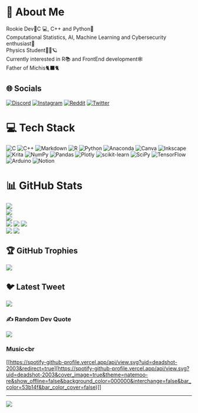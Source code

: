 # 💫 About Me
Rookie Dev👾C 💻, C++ and Python🐍<br>Computational Statistics, AI, Machine Learning and Cybersecurity enthusiast🤖<br>Physics Student🔭🧪🪐<br>Currently interested in R📚 and FrontEnd development🕸<br>Father of Michis🐈‍⬛🐈


## 🌐 Socials
[![Discord](https://img.shields.io/badge/Discord-%237289DA.svg?logo=discord&logoColor=white)](https://discord.gg/QV-137) [![Instagram](https://img.shields.io/badge/Instagram-%23E4405F.svg?logo=Instagram&logoColor=white)](https://instagram.com/not_qv137) [![Reddit](https://img.shields.io/badge/Reddit-%23FF4500.svg?logo=Reddit&logoColor=white)](https://reddit.com/user/QV-137) [![Twitter](https://img.shields.io/badge/Twitter-%231DA1F2.svg?logo=Twitter&logoColor=white)](https://twitter.com/137-Qv)

# 💻 Tech Stack
![C](https://img.shields.io/badge/c-%2300599C.svg?style=flat&logo=c&logoColor=white) ![C++](https://img.shields.io/badge/c++-%2300599C.svg?style=flat&logo=c%2B%2B&logoColor=white) ![Markdown](https://img.shields.io/badge/markdown-%23000000.svg?style=flat&logo=markdown&logoColor=white) ![R](https://img.shields.io/badge/r-%23276DC3.svg?style=flat&logo=r&logoColor=white) ![Python](https://img.shields.io/badge/python-3670A0?style=flat&logo=python&logoColor=ffdd54) ![Anaconda](https://img.shields.io/badge/Anaconda-%2344A833.svg?style=flat&logo=anaconda&logoColor=white) ![Canva](https://img.shields.io/badge/Canva-%2300C4CC.svg?style=flat&logo=Canva&logoColor=white) ![Inkscape](https://img.shields.io/badge/Inkscape-e0e0e0?style=flat&logo=inkscape&logoColor=080A13) ![Krita](https://img.shields.io/badge/Krita-203759?style=flat&logo=krita&logoColor=EEF37B) ![NumPy](https://img.shields.io/badge/numpy-%23013243.svg?style=flat&logo=numpy&logoColor=white) ![Pandas](https://img.shields.io/badge/pandas-%23150458.svg?style=flat&logo=pandas&logoColor=white) ![Plotly](https://img.shields.io/badge/Plotly-%233F4F75.svg?style=flat&logo=plotly&logoColor=white) ![scikit-learn](https://img.shields.io/badge/scikit--learn-%23F7931E.svg?style=flat&logo=scikit-learn&logoColor=white) ![SciPy](https://img.shields.io/badge/SciPy-%230C55A5.svg?style=flat&logo=scipy&logoColor=%white) ![TensorFlow](https://img.shields.io/badge/TensorFlow-%23FF6F00.svg?style=flat&logo=TensorFlow&logoColor=white) ![Arduino](https://img.shields.io/badge/-Arduino-00979D?style=flat&logo=Arduino&logoColor=white) ![Notion](https://img.shields.io/badge/Notion-%23000000.svg?style=flat&logo=notion&logoColor=white)
# 📊 GitHub Stats
![](https://github-readme-stats.vercel.app/api?username=QuantVortex137&theme=tokyonight&hide_border=false&include_all_commits=true&count_private=true)<br/>
![](https://github-readme-streak-stats.herokuapp.com/?user=QuantVortex137&theme=tokyonight&hide_border=false)<br/>
![](https://github-readme-stats.vercel.app/api/top-langs/?username=QuantVortex137&theme=tokyonight&hide_border=false&include_all_commits=true&count_private=true&layout=compact)<br/>
![](http://github-profile-summary-cards.vercel.app/api/cards/stats?username=QuantVortex137&theme=2077)
![](http://github-profile-summary-cards.vercel.app/api/cards/productive-time?username=QuantVortex137&theme=2077&utcOffset=8)
![](http://github-profile-summary-cards.vercel.app/api/cards/profile-details?username=QuantVortex137&theme=2077)<br/>
![](http://github-profile-summary-cards.vercel.app/api/cards/repos-per-language?username=QuantVortex137&theme=2077)
![](http://github-profile-summary-cards.vercel.app/api/cards/most-commit-language?username=QuantVortex137&theme=2077)

  
## 🏆 GitHub Trophies
![](https://github-profile-trophy.vercel.app/?username=QuantVortex137&theme=tokyonight&no-frame=false&no-bg=false&margin-w=4)

## 🐦 Latest Tweet
[![](https://gtce.itsvg.in/api?username=137-Qv)](https://github.com/VishwaGauravIn/github-twitter-card-embed)

### ✍️ Random Dev Quote
![](https://quotes-github-readme.vercel.app/api?type=vetical&theme=tokyonight)

### Music<br
 
[[https://spotify-github-profile.vercel.app/api/view.svg?uid=deadshot-2003&redirect=true][https://spotify-github-profile.vercel.app/api/view.svg?uid=deadshot-2003&cover_image=true&theme=natemoo-re&show_offline=false&background_color=000000&interchange=false&bar_color=53b14f&bar_color_cover=false)]]

---
[![](https://visitcount.itsvg.in/api?id=QuantVortex137&icon=6&color=11)](https://visitcount.itsvg.in)

<!-- Proudly created with GPRM ( https://gprm.itsvg.in ) -->
